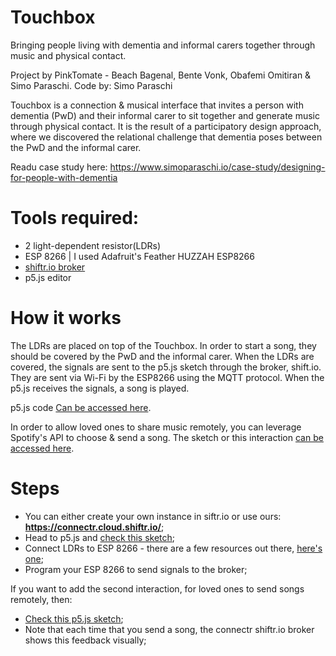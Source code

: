 # Touchbox
Bringing people living with dementia and informal carers together through music and physical contact.

Project by PinkTomate - Beach Bagenal, Bente Vonk, Obafemi Omitiran & Simo Paraschi. Code by: Simo Paraschi

Touchbox is a connection & musical interface that invites a person with dementia (PwD) and their informal carer to sit together and generate music through physical contact. It is the result of a participatory design approach, where we discovered the relational challenge that dementia poses between the PwD and the informal carer.

Readu case study here: https://www.simoparaschi.io/case-study/designing-for-people-with-dementia

# Tools required:
- 2 light-dependent resistor(LDRs)
- ESP 8266 | I used Adafruit's Feather HUZZAH ESP8266
- [shiftr.io broker](https://www.shiftr.io/)
- p5.js editor

# How it works
The LDRs are placed on top of the Touchbox. In order to start a song, they should be covered by the PwD and the informal carer. When the LDRs are covered, the signals are sent to the p5.js sketch through the broker, shift.io. They are sent via Wi-Fi by the ESP8266 using the MQTT protocol. When the p5.js receives the signals, a song is played.

p5.js code [Can be accessed here](https://editor.p5js.org/simoparaschi/sketches/JRa9bdV6x).

In order to allow loved ones to share music remotely, you can leverage Spotify's API to choose & send a song. The sketch or this interaction [can be accessed here](https://editor.p5js.org/simoparaschi/sketches/rVUKaCxMi).

# Steps
- You can either create your own instance in siftr.io or use ours: **https://connectr.cloud.shiftr.io/**;
- Head to p5.js and [check this sketch](https://editor.p5js.org/simoparaschi/sketches/JRa9bdV6x);
- Connect LDRs to ESP 8266 - there are a few resources out there, [here's one](https://www.instructables.com/NodeMCU-With-LDR/);
- Program your ESP 8266 to send signals to the broker;

If you want to add the second interaction, for loved ones to send songs remotely, then:
- [Check this p5.js sketch](https://editor.p5js.org/simoparaschi/sketches/rVUKaCxMi);
- Note that each time that you send a song, the connectr shiftr.io broker shows this feedback visually;
